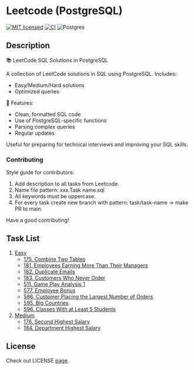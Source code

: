 # Leetcode (PostgreSQL)

[![MIT licensed](https://img.shields.io/badge/License-MIT-yellow.svg)](./LICENSE)
[![CI](https://github.com/ivanbyone/leetcode-sql/actions/workflows/ci.yml/badge.svg)](https://github.com/Ivanbyone/leetcode-sql//actions)
![Postgres](https://img.shields.io/badge/postgres-%23316192.svg?style=for-the-badge&logo=postgresql&logoColor=white)

## Description

📚 LeetCode SQL Solutions in PostgreSQL

A collection of LeetCode solutions in SQL using PostgreSQL. Includes:
- Easy/Medium/Hard solutions
- Optimized queries

🔹 Features:
- Clean, formatted SQL code
- Use of PostgreSQL-specific functions
- Parsing complex queries
- Regular updates

Useful for preparing for technical interviews and improving your SQL skills.

### Contributing

Style guide for contributors:

1. Add description to all tasks from Leetcode.
2. Name file pattern: xxx.Task name.sql
3. All keywords must be uppercase.
4. For every task create new branch with pattern: task/task-name -> make PR to main.

Have a good contributing! 

## Task List

1. [Easy](./leetcode/easy/)
    - [175. Combine Two Tables](./leetcode//easy/175.%20Combine%20Two%20Tables.sql)
    - [181. Employees Earning More Than Their Managers](./leetcode/easy/181.%20Employees%20Earning%20More%20Than%20Their%20Managers.sql)
    - [182. Duplicate Emails](./leetcode/easy/182.%20Duplicate%20Emails.sql)
    - [183. Customers Who Never Order](./leetcode/easy/183.%20Customers%20Who%20Never%20Order.sql)
    - [511. Game Play Analysis 1](./leetcode/easy/511.%20Game%20Play%20Analysis%201.sql)
    - [577. Employee Bonus](./leetcode/easy/577.%20Employee%20Bonus.sql)
    - [586. Customer Placing the Largest Number of Orders](./leetcode/easy/586.%20Customer%20Placing%20the%20Largest%20Number%20of%20Orders.sql)
    - [595. Big Countries](./leetcode/easy/595.%20Big%20Countries.sql)
    - [596. Classes With at Least 5 Students](./leetcode/easy/596.%20Classes%20With%20at%20Least%205%20Students.sql)
2. [Medium](./leetcode/medium/)
    - [176. Second Highest Salary](./leetcode/medium/176.%20Second%20Highest%20Salary.sql)
    - [184. Department Highest Salary](./leetcode/medium/184.%20Department%20Highest%20Salary.sql)

## License

Check out LICENSE [page](./LICENSE).
